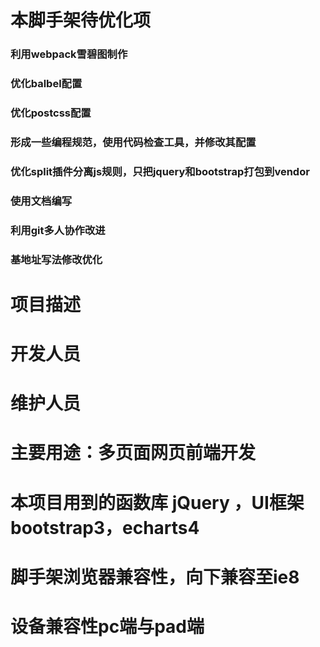 
# 本脚手架待优化项
### 利用webpack雪碧图制作
### 优化balbel配置
### 优化postcss配置
### 形成一些编程规范，使用代码检查工具，并修改其配置
### 优化split插件分离js规则，只把jquery和bootstrap打包到vendor
### 使用文档编写
### 利用git多人协作改进
### 基地址写法修改优化


# 项目描述
# 开发人员
# 维护人员
# 主要用途：多页面网页前端开发
# 本项目用到的函数库 jQuery ，UI框架 bootstrap3，echarts4
# 脚手架浏览器兼容性，向下兼容至ie8
# 设备兼容性pc端与pad端